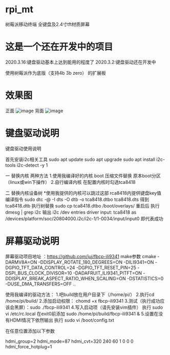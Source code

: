 # rpi_mt
树莓派移动终端 全键盘及2.4寸tft材质屏幕

# 这是一个还在开发中的项目 
2020.3.16:键盘驱动基本上达到能用的程度了
2020.3.2:键盘驱动还在开发中

使用树莓派作为底版（支持4b 3b zero） 的扩展板

# 效果图
正面
![image](https://github.com/bilibilifmk/rpi_mt/blob/master/%E6%AD%A3%E9%9D%A2.jpg)
背面
![image](https://github.com/bilibilifmk/rpi_mt/blob/master/%E8%83%8C%E9%9D%A2.jpg)


# 键盘驱动说明
键盘驱动使用说明 

 首先安装i2c相关工具
sudo apt update
sudo apt upgrade
sudo apt install i2c-tools
i2c-detect -y 1

 一 替换内核 两种方法
1.使用我编译好的内核 boot 压缩文件替换 原本boot分区 （linux或win下操作）
2.自行编译内核 在配置内核时勾选tca8418

二 替换内核设备树
 *使用我提供的内核可以跳过这部
rca8418内提供键盘key值 
编译指令 sudo dtc -@ -I dts -O dtb -o tca8418.dtbo tca8418.dts
得到tca8418.dtb  执行树替换 sudo cp tca8418.dtbo /boot/overlays/
重启后 执行dmesg | grep i2c 
输出 
i2c /dev entries driver
input: tca8418 as /devices/platform/soc/20804000.i2c/i2c-1/1-0034/input/input0
即代表成功

# 屏幕驱动说明

屏幕驱动项目地址 ：https://github.com/juj/fbcp-ili9341
make参数
cmake -DARMV8A=ON -DDISPLAY_ROTATE_180_DEGREES=ON -DILI9341=ON -DGPIO_TFT_DATA_CONTROL=24 -DGPIO_TFT_RESET_PIN=25 -DSPI_BUS_CLOCK_DIVISOR=10 -DADAFRUIT_ILI9341_PITFT=ON -DDISPLAY_BREAK_ASPECT_RATIO_WHEN_SCALING=ON -DSTATISTICS=0 -DUSE_DMA_TRANSFERS=OFF ..



使用我编译的驱动方法：
1.吧build放在用户目录下（/home/pi/）
2.执行cd /home/pi/build/
2.添加启动权限： chomd +x fbcp-ili9341
3.测试（执行成功应该会黑屏）：sudo ./fbcp-ili9341
4.写入启动项（请先安装vim插件）
执行  sudo vi /etc/rc.local
在exit0前添加 sudo /home/pi/build/fbcp-ili9341 &
5.设置在没有HDMI情况下依然输出
执行 sudo vi /boot/config.txt

在任意位置添加以下参数

hdmi_group=2
hdmi_mode=87
hdmi_cvt=320 240 60 1 0 0 0
hdmi_force_hotplug=1
